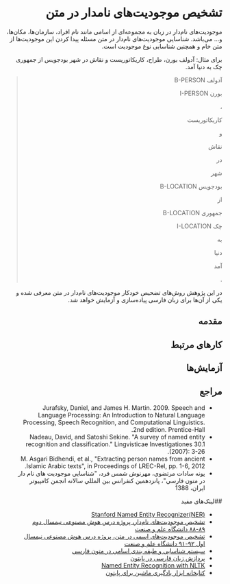 <div dir=rtl>

# تشخیص موجودیت‌های نامدار در متن
موجودیت‌های نام‌دار در زبان به مجموعه‌ای از اسامی مانند نام افراد، سازمان‌ها، مکان‌ها،  و... می‌باشد. شناسایی موجودیت‌های نام‌دار در متن مسئله پیدا کردن این موجودیت‌ها از متن خام و همچنین شناسایی نوع موجودیت است.

برای مثال:
آدولف بورن، طراح، کاریکاتوریست و نقاش در شهر بودجویس از جمهوری چک به دنیا آمد.

> آدولف		B-PERSON
>
> بورن		I-PERSON
>
> ،
>
> کاریکاتوریست
>
> و
>
> نقاش
>
> در
>
> شهر
>
> بودجویس		B-LOCATION
>
> از
>
> جمهوری		B-LOCATION
>
> چک	I-LOCATION
>
> به
>
> دنیا
>
> آمد
>
> .

در این پژوهش روش‌های تضحیص خودکار موجودیت‌های نام‌دار در متن معرفی شده و یکی از آن‌ها برای زبان فارسی پیاده‌سازی و آزمایش خواهد شد.

## مقدمه

## کارهای مرتبط

## آزمایش‌ها

## مراجع
+ Jurafsky, Daniel, and James H. Martin. 2009. Speech and Language Processing: An Introduction to Natural Language Processing, Speech Recognition, and Computational Linguistics. 2nd edition. Prentice-Hall.
+ Nadeau, David, and Satoshi Sekine. "A survey of named entity recognition and classification." Lingvisticae Investigationes 30.1 (2007): 3-26.
+ M. Asgari Bidhendi, et al., "Extracting person names from ancient Islamic Arabic texts", in Proceedings of LREC-Rel, pp. 1-6, 2012.
+ پونه سادات مرتضوي، مهرنوش شمس فرد، "شناسايي موجوديت هاي نام دار در متون فارسي"، پانزدهمين كنفرانس بين المللي سالانه انجمن كامپيوتر ايران، 1388

##لینک‌های مفید
+ [Stanford Named Entity Recognizer(NER)](http://nlp.stanford.edu/software/CRF-NER.shtml)
+ [تشخیص موجودیت‌های نام‌دار، پروژه درس هوش مصنوعی نیمسال دوم ۸۹-۸۸ دانشگاه علم و صنعت](http://bayanbox.ir/id/6189680504542343855?download)
+ [تشخیص موجودیت‌های اسمی در متن، پروژه درس هوش مصنوعی نیمسال اول ۹۲-۹۱ دانشگاه علم و صنعت](http://bayanbox.ir/id/1685090304266467232?download)
+ [سیستم شناسایی و طبقه بندی اسامی در متون فارسی](http://www.sid.ir/FA/ViewPaper.asp?ID=185593&varStr=3.14159265358979;%D8%A7%D8%B5%D9%81%D9%87%D8%A7%D9%86%D9%8A%20%D8%B3%D9%8A%D8%AF%D8%B9%D8%A8%D8%AF%D8%A7%D9%84%D8%AD%D9%85%D9%8A%D8%AF,%D8%B1%D8%A7%D8%AD%D8%AA%D9%8A%20%D9%82%D9%88%DA%86%D8%A7%D9%86%D9%8A%20%D8%B3%D8%B9%D9%8A%D8%AF,%D8%AC%D9%87%D8%A7%D9%86%DA%AF%D9%8A%D8%B1%D9%8A%20%D9%86%D8%A7%D8%AF%D8%B1;%D9%BE%D8%B1%D8%AF%D8%A7%D8%B2%D8%B4%20%D8%B9%D9%84%D8%A7%D9%8A%D9%85%20%D9%88%20%D8%AF%D8%A7%D8%AF%D9%87%20%D9%87%D8%A7;1389;-;1%20%28%D9%BE%D9%8A%D8%A7%D9%BE%D9%8A%2013%29;77;888)
+ [پردازش زبان فارسی در پایتون](http://www.sobhe.ir/hazm)
+ [Named Entity Recognition with NLTK](http://nltk.org/book/ch07.html#named_entity_recognition_index_term)
+ [کتابخانه ابزار یادگیری ماشین برای پایتون](http://scikit-learn.org/stable/)

